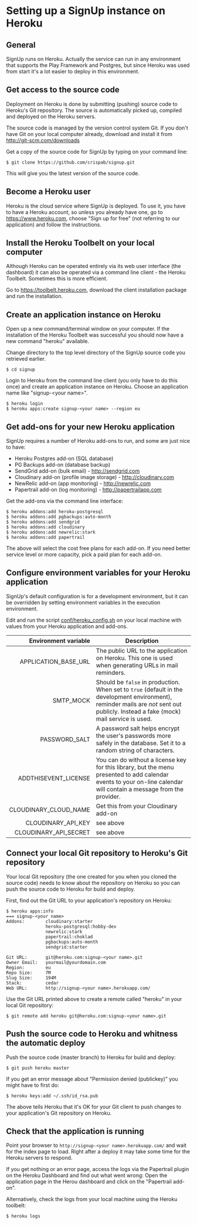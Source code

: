 Setting up a SignUp instance on Heroku
======

General
------

SignUp runs on Heroku. Actually the service can run in any environment that supports the Play Framework and Postgres, 
but since Heroku was used from start it's a lot easier to deploy in this environment.


Get access to the source code
------

Deployment on Heroku is done by submitting (pushing) source code to Heroku's Git repository. The source is 
automatically picked up, compiled and deployed on the Heroku servers.

The source code is managed by the version control system Git. If you don't have Git on your local computer already, 
download and install it from http://git-scm.com/downloads

Get a copy of the source code for SignUp by typing on your command line:

```
$ git clone https://github.com/crispab/signup.git
```

This will give you the latest version of the source code. 

Become a Heroku user
------

Heroku is the cloud service where SignUp is deployed. To use it, you have to have a Heroku account, so unless you 
already have one, go to https://www.heroku.com, choose "Sign up for free" (not referring to our application) and follow
the instructions.

Install the Heroku Toolbelt on your local computer
------

Although Heroku can be operated entirely via its web user interface (the dashboard) it can also be operated via a 
command line client - the Heroku Toolbelt. Sometimes this is more efficient.

Go to https://toolbelt.heroku.com, download the client installation package and run the installation.

Create an application instance on Heroku
------

Open up a new command/terminal window on your computer. If the installation of the Heroku Toolbelt was successful you
should now have a new command "heroku" available.

Change directory to the top level directory of the SignUp source code you retrieved earlier.

```
$ cd signup
``` 

Login to Heroku from the command line client (you only have to do this once) and create an application instance on
Heroku. Choose an application name like "signup-\<your name>".

```
$ heroku login
$ heroku apps:create signup-<your name> --region eu
```

Get add-ons for your new Heroku application
------

SignUp requires a number of Heroku add-ons to run, and some are just nice to have:

- Heroku Postgres add-on (SQL database)
- PG Backups add-on (database backup)
- SendGrid add-on (bulk email) - http://sendgrid.com
- Cloudinary add-on (profile image storage) - http://cloudinary.com
- NewRelic add-on (app monitoring) - http://newrelic.com
- Papertrail add-on (log monitoring) - http://papertrailapp.com

Get the add-ons via the command line interface:

```
$ heroku addons:add heroku-postgresql
$ heroku addons:add pgbackups:auto-month
$ heroku addons:add sendgrid
$ heroku addons:add cloudinary
$ heroku addons:add newrelic:stark
$ heroku addons:add papertrail
```

The above will select the cost free plans for each add-on. If you need better service level or more capacity, pick a paid 
plan for each add-on.

Configure environment variables for your Heroku application
------

SignUp's default configuration is for a development environment, but it can be overridden by setting environment
variables in the execution environment.

Edit and run the script [conf/heroku_config.sh](conf/heroku_config.sh) on your local machine with values from your 
Heroku application and add-ons.

| Environment variable | Description |
| --------------------:| ----------- |
| APPLICATION_BASE_URL | The public URL to the application on Heroku. This one is used when generating URLs in mail reminders. |
| SMTP_MOCK | Should be `false` in production. When set to `true` (default in the development environment), reminder mails are _not_ sent out publicly. Instead a fake (mock) mail service is used. | 
| PASSWORD_SALT | A password salt helps encrypt the user's passwords more safely in the database. Set it to a random string of characters. | 
| ADDTHISEVENT_LICENSE | You can do without a license key for this library, but the menu presented to add calendar events to your on-line calendar will contain a message from the provider. | 
| CLOUDINARY_CLOUD_NAME | Get this from your Cloudinary add-on | 
| CLOUDINARY_API_KEY | see above | 
| CLOUDINARY_API_SECRET | see above | 

Connect your local Git repository to Heroku's Git repository
------

Your local Git repository (the one created for you when you cloned the source code) needs to know about the repository on Heroku
so you can push the source code to Heroku for build and deploy.

First, find out the Git URL to your application's repository on Heroku:

```
$ heroku apps:info
=== signup-<your name>
Addons:        cloudinary:starter
               heroku-postgresql:hobby-dev
               newrelic:stark
               papertrail:choklad
               pgbackups:auto-month
               sendgrid:starter

Git URL:       git@heroku.com:signup-<your name>.git
Owner Email:   yourmail@yourdomain.com
Region:        eu
Repo Size:     7M
Slug Size:     194M
Stack:         cedar
Web URL:       http://signup-<your name>.herokuapp.com/
```

Use the Git URL printed above to create a remote called "heroku" in your local Git repository:

```
$ git remote add heroku git@heroku.com:signup-<your name>.git
```

Push the source code to Heroku and whitness the automatic deploy
------

Push the source code (master branch) to Heroku for build and deploy:

```
$ git push heroku master
```

If you get an error message about "Permission denied (publickey)" you might have to first do:

```
$ heroku keys:add ~/.ssh/id_rsa.pub
```

The above tells Heroku that it's OK for your Git client to push changes to your application's Git repository on Heroku.


Check that the application is running
------

Point your browser to ```http://signup-<your name>.herokuapp.com/``` and wait for the index page to load. Right after a 
deploy it may take some time for the Heroku servers to respond.

If you get nothing or an error page, access the logs via the Papertrail plugin on the Heroku Dashboard and find out what
went wrong: Open the application page in the Herou dashboard and click on the "Papertrail add-on".

Alternatively, check the logs from your local machine using the Heroku toolbelt:
```
$ heroku logs
```
